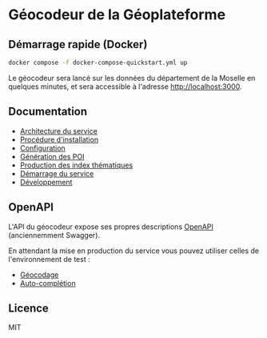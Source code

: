 # Géocodeur de la Géoplateforme

## Démarrage rapide (Docker)

```bash
docker compose -f docker-compose-quickstart.yml up
```

Le géocodeur sera lancé sur les données du département de la Moselle en quelques minutes, et sera accessible à l'adresse <http://localhost:3000>.

## Documentation

- [Architecture du service](docs/architecture.md)
- [Procédure d'installation](docs/user/installation.md)
- [Configuration](docs/user/configuration.md)
- [Génération des POI](docs/user/poi.md)
- [Production des index thématiques](docs/user/indexation.md)
- [Démarrage du service](docs/user/service.md)
- [Développement](docs/user/dev.md)

## OpenAPI

L'API du géocodeur expose ses propres descriptions [OpenAPI](https://www.openapis.org) (anciennemment Swagger).

En attendant la mise en production du service vous pouvez utiliser celles de l'environnement de test :

- [Géocodage](https://gpf-geocodeur.livingdata.co/openapi.yaml)
- [Auto-complétion](https://gpf-geocodeur.livingdata.co/completion/openapi.yaml)

## Licence

MIT
